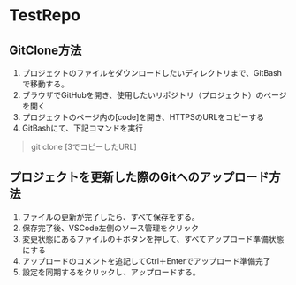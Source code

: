 # TestRepo

## GitClone方法

1. プロジェクトのファイルをダウンロードしたいディレクトリまで、GitBashで移動する。
2. ブラウザでGitHubを開き、使用したいリポジトリ（プロジェクト）のページを開く
3. プロジェクトのページ内の[code]を開き、HTTPSのURLをコピーする
4. GitBashにて、下記コマンドを実行
> git clone [3でコピーしたURL]

## プロジェクトを更新した際のGitへのアップロード方法

1. ファイルの更新が完了したら、すべて保存をする。
2. 保存完了後、VSCode左側のソース管理をクリック
3. 変更状態にあるファイルの＋ボタンを押して、すべてアップロード準備状態にする
4. アップロードのコメントを追記してCtrl＋Enterでアップロード準備完了
5. 設定を同期するをクリックし、アップロードする。
